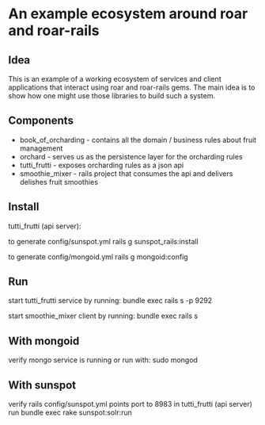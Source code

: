 # An example ecosystem around roar and roar-rails

## Idea

This is an example of a working ecosystem of services and client applications that interact using roar and roar-rails gems.
The main idea is to show how one might use those libraries to build such a system.

## Components

* book\_of\_orcharding - contains all the domain / business rules about fruit management
* orchard - serves us as the persistence layer for the orcharding rules
* tutti\_frutti - exposes orcharding rules as a json api
* smoothie\_mixer - rails project that consumes the api and delivers delishes fruit smoothies

## Install

tutti_frutti (api server):

to generate config/sunspot.yml
rails g sunspot_rails:install

to generate config/mongoid.yml
rails g mongoid:config

## Run

start tutti\_frutti service by running: bundle exec rails s -p 9292

start smoothie\_mixer client by running: bundle exec rails s

## With mongoid

verify mongo service is running or run with: sudo mongod

## With sunspot

verify rails config/sunspot.yml points port to 8983
in tutti_frutti (api server) run bundle exec rake sunspot:solr:run
